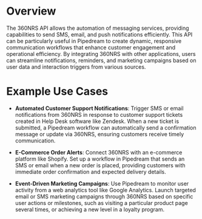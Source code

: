 # Overview

The 360NRS API allows the automation of messaging services, providing capabilities to send SMS, email, and push notifications efficiently. This API can be particularly useful in Pipedream to create dynamic, responsive communication workflows that enhance customer engagement and operational efficiency. By integrating 360NRS with other applications, users can streamline notifications, reminders, and marketing campaigns based on user data and interaction triggers from various sources.

# Example Use Cases

- **Automated Customer Support Notifications**: Trigger SMS or email notifications from 360NRS in response to customer support tickets created in Help Desk software like Zendesk. When a new ticket is submitted, a Pipedream workflow can automatically send a confirmation message or update via 360NRS, ensuring customers receive timely communication.

- **E-Commerce Order Alerts**: Connect 360NRS with an e-commerce platform like Shopify. Set up a workflow in Pipedream that sends an SMS or email when a new order is placed, providing customers with immediate order confirmation and expected delivery details.

- **Event-Driven Marketing Campaigns**: Use Pipedream to monitor user activity from a web analytics tool like Google Analytics. Launch targeted email or SMS marketing campaigns through 360NRS based on specific user actions or milestones, such as visiting a particular product page several times, or achieving a new level in a loyalty program.
